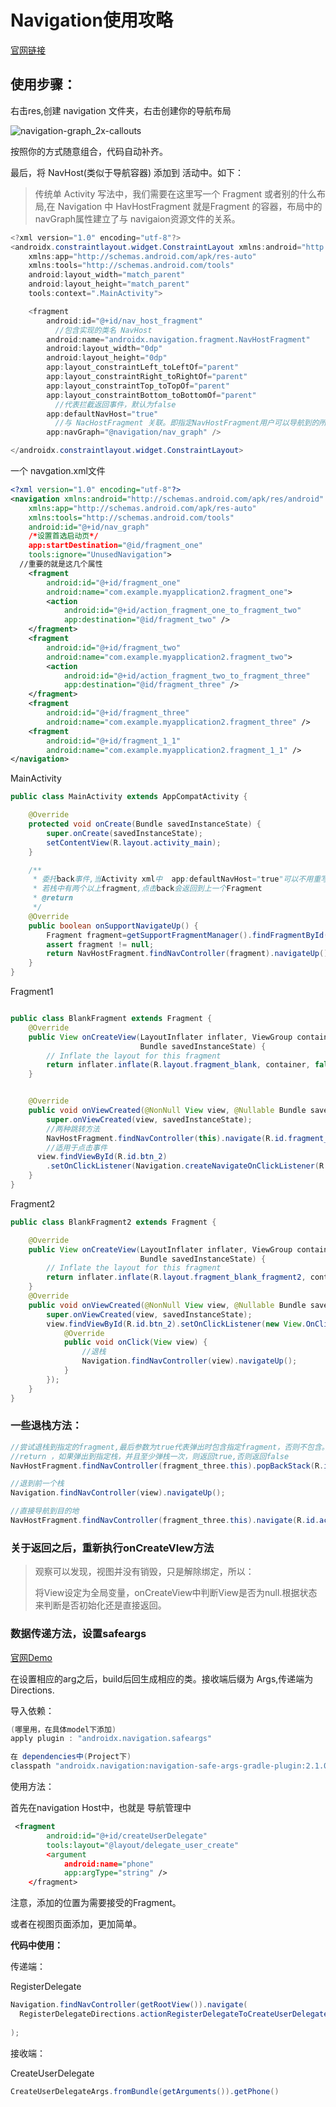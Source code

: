 # Navigation使用攻略

[官网链接](https://developer.android.google.cn/guide/navigation/navigation-getting-started)

## 使用步骤：

右击res,创建 navigation 文件夹，右击创建你的导航布局

![navigation-graph_2x-callouts](http://ww2.sinaimg.cn/large/006tNc79ly1g59u5ni7qvj30w70u0dj3.jpg)

按照你的方式随意组合，代码自动补齐。



最后，将 NavHost(类似于导航容器) 添加到 活动中。如下：

> 传统单 Activity 写法中，我们需要在这里写一个 Fragment 或者别的什么布局,在 Navigation 中 HavHostFragment 就是Fragment 的容器，布局中的 navGraph属性建立了与 navigaion资源文件的关系。

```java
<?xml version="1.0" encoding="utf-8"?>
<androidx.constraintlayout.widget.ConstraintLayout xmlns:android="http://schemas.android.com/apk/res/android"
    xmlns:app="http://schemas.android.com/apk/res-auto"
    xmlns:tools="http://schemas.android.com/tools"
    android:layout_width="match_parent"
    android:layout_height="match_parent"
    tools:context=".MainActivity">

    <fragment
        android:id="@+id/nav_host_fragment"
          //包含实现的类名 NavHost
        android:name="androidx.navigation.fragment.NavHostFragment"
        android:layout_width="0dp"
        android:layout_height="0dp"
        app:layout_constraintLeft_toLeftOf="parent"
        app:layout_constraintRight_toRightOf="parent"
        app:layout_constraintTop_toTopOf="parent"
        app:layout_constraintBottom_toBottomOf="parent"
          //代表拦截返回事件，默认为false
        app:defaultNavHost="true"
          //与 NacHostFragment 关联。即指定NavHostFragment用户可以导航到的所有目标
        app:navGraph="@navigation/nav_graph" />

</androidx.constraintlayout.widget.ConstraintLayout>
```



一个 navgation.xml文件

```xml
<?xml version="1.0" encoding="utf-8"?>
<navigation xmlns:android="http://schemas.android.com/apk/res/android"
    xmlns:app="http://schemas.android.com/apk/res-auto"
    xmlns:tools="http://schemas.android.com/tools"
    android:id="@+id/nav_graph"
    /*设置首选启动页*/
    app:startDestination="@id/fragment_one"
    tools:ignore="UnusedNavigation">
  //重要的就是这几个属性
    <fragment
        android:id="@+id/fragment_one"
        android:name="com.example.myapplication2.fragment_one">
        <action
            android:id="@+id/action_fragment_one_to_fragment_two"
            app:destination="@id/fragment_two" />
    </fragment>
    <fragment
        android:id="@+id/fragment_two"
        android:name="com.example.myapplication2.fragment_two">
        <action
            android:id="@+id/action_fragment_two_to_fragment_three"
            app:destination="@id/fragment_three" />
    </fragment>
    <fragment
        android:id="@+id/fragment_three"
        android:name="com.example.myapplication2.fragment_three" />
    <fragment
        android:id="@+id/fragment_1_1"
        android:name="com.example.myapplication2.fragment_1_1" />
</navigation>
```



MainActivity

```java
public class MainActivity extends AppCompatActivity {

    @Override
    protected void onCreate(Bundle savedInstanceState) {
        super.onCreate(savedInstanceState);
        setContentView(R.layout.activity_main);
    }

    /**
     * 委托back事件,当Activity xml中  app:defaultNavHost="true"可以不用重写此方法
     * 若栈中有两个以上fragment,点击back会返回到上一个Fragment
     * @return
     */
    @Override
    public boolean onSupportNavigateUp() {
        Fragment fragment=getSupportFragmentManager().findFragmentById(R.id.nav_host_fragment);
        assert fragment != null;
        return NavHostFragment.findNavController(fragment).navigateUp();
    }
}

```



Fragment1

```java

public class BlankFragment extends Fragment {
    @Override
    public View onCreateView(LayoutInflater inflater, ViewGroup container,
                             Bundle savedInstanceState) {
        // Inflate the layout for this fragment
        return inflater.inflate(R.layout.fragment_blank, container, false);
    }


    @Override
    public void onViewCreated(@NonNull View view, @Nullable Bundle savedInstanceState) {
        super.onViewCreated(view, savedInstanceState);
        //两种跳转方法 
        NavHostFragment.findNavController(this).navigate(R.id.fragment_two);
        //适用于点击事件
      view.findViewById(R.id.btn_2)
        .setOnClickListener(Navigation.createNavigateOnClickListener(R.id.fragment_two));
    }
}
```

Fragment2

```java
public class BlankFragment2 extends Fragment {

    @Override
    public View onCreateView(LayoutInflater inflater, ViewGroup container,
                             Bundle savedInstanceState) {
        // Inflate the layout for this fragment
        return inflater.inflate(R.layout.fragment_blank_fragment2, container, false);
    }
    @Override
    public void onViewCreated(@NonNull View view, @Nullable Bundle savedInstanceState) {
        super.onViewCreated(view, savedInstanceState);
        view.findViewById(R.id.btn_2).setOnClickListener(new View.OnClickListener() {
            @Override
            public void onClick(View view) {
              	//退栈
                Navigation.findNavController(view).navigateUp();
            }
        });
    }
}
```



### 一些退栈方法：

```java
//尝试退栈到指定的fragment,最后参数为true代表弹出时包含指定fragment，否则不包含。
//return ，如果弹出到指定栈，并且至少弹栈一次，则返回true,否则返回false
NavHostFragment.findNavController(fragment_three.this).popBackStack(R.id.fragment_two, true)
```

```java
//退到前一个栈   
Navigation.findNavController(view).navigateUp();
```

```java
//直接导航到目的地
NavHostFragment.findNavController(fragment_three.this).navigate(R.id.action_fragment_three_to_fragment_one);
```



### 关于返回之后，重新执行onCreateVIew方法

> 观察可以发现，视图并没有销毁，只是解除绑定，所以：
>
> 将View设定为全局变量，onCreateView中判断View是否为null.根据状态来判断是否初始化还是直接返回。



### 数据传递方法，设置safeargs

[官网Demo](https://developer.android.google.cn/guide/navigation/navigation-pass-data#java)

在设置相应的arg之后，build后回生成相应的类。接收端后缀为 Args,传递端为Directions.

导入依赖：

```java
(哪里用，在具体model下添加)
apply plugin : "androidx.navigation.safeargs"

在 dependencies中(Project下)
classpath "androidx.navigation:navigation-safe-args-gradle-plugin:2.1.0-beta02"
```

使用方法：

首先在navigation Host中，也就是 导航管理中

```xml
 <fragment
        android:id="@+id/createUserDelegate"
        tools:layout="@layout/delegate_user_create"
        <argument
            android:name="phone"
            app:argType="string" />
    </fragment>
```

注意，添加的位置为需要接受的Fragment。

或者在视图页面添加，更加简单。



**代码中使用：**

传递端：

RegisterDelegate

```java
Navigation.findNavController(getRootView()).navigate(
  RegisterDelegateDirections.actionRegisterDelegateToCreateUserDelegate(phone)
  
);
```

接收端：

CreateUserDelegate

```java
CreateUserDelegateArgs.fromBundle(getArguments()).getPhone()
```